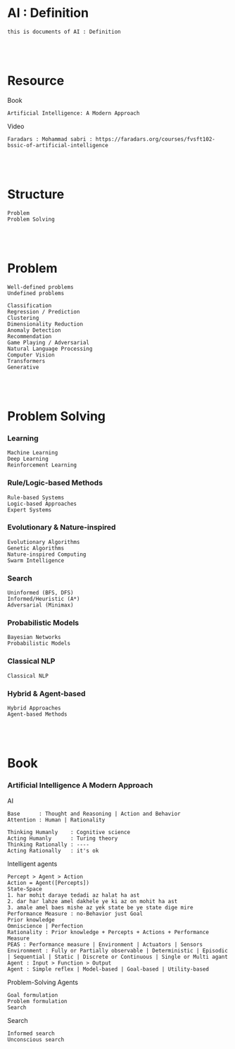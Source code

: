 <!--------------------------------------------------------------------------------- Description -->
# AI : Definition
    this is documents of AI : Definition

<!--------------------------------------------------------------------------------- Resource -->
<br><br>

# Resource  
<!-------------------------- Book -->
Book
```
Artificial Intelligence: A Modern Approach
```
<!-------------------------- Video -->
Video
```
Faradars : Mohammad sabri : https://faradars.org/courses/fvsft102-bssic-of-artificial-intelligence
```

<!--------------------------------------------------------------------------------- Structure -->
<br><br>

# Structure
```
Problem
Problem Solving
```

<!--------------------------------------------------------------------------------- Problem -->
<br><br>

# Problem
```
Well-defined problems
Undefined problems
```
```
Classification
Regression / Prediction
Clustering
Dimensionality Reduction
Anomaly Detection
Recommendation
Game Playing / Adversarial
Natural Language Processing
Computer Vision
Transformers
Generative
```


<!--------------------------------------------------------------------------------- Problem Solving -->
<br><br>

# Problem Solving
<!-------------------------- Learning -->
### Learning
```
Machine Learning
Deep Learning
Reinforcement Learning
```
<!-------------------------- Rule/Logic-based Methods -->
### Rule/Logic-based Methods
```
Rule-based Systems
Logic-based Approaches
Expert Systems
```
<!-------------------------- Evolutionary & Nature-inspired -->
### Evolutionary & Nature-inspired
```
Evolutionary Algorithms
Genetic Algorithms
Nature-inspired Computing
Swarm Intelligence
```
<!-------------------------- Search -->
### Search
```
Uninformed (BFS, DFS)
Informed/Heuristic (A*)
Adversarial (Minimax)
```
<!-------------------------- Probabilistic Models -->
### Probabilistic Models
```
Bayesian Networks
Probabilistic Models
```
<!-------------------------- Classical NLP -->
### Classical NLP
```
Classical NLP
```
<!-------------------------- Hybrid & Agent-based -->
### Hybrid & Agent-based
```
Hybrid Approaches
Agent-based Methods
```

<!--------------------------------------------------------------------------------- Book -->
<br><br>

# Book
<!-------------------------- Artificial Intelligence A Modern Approach -->
### Artificial Intelligence A Modern Approach

<!------------- AI -->
AI
```
Base      : Thought and Reasoning | Action and Behavior
Attention : Human | Rationality
```
```
Thinking Humanly    : Cognitive science
Acting Humanly      : Turing theory
Thinking Rationally : ----
Acting Rationally   : it's ok
```
<!------------- Intelligent agents -->
Intelligent agents
```
Percept > Agent > Action
Action = Agent([Percepts])
State-Space
1. har mohit daraye tedadi az halat ha ast
2. dar har lahze amel dakhele ye ki az on mohit ha ast
3. amale amel baes mishe az yek state be ye state dige mire
Performance Measure : no-Behavior just Goal 
Prior knowledge
Omniscience | Perfection
Rationality : Prior knowledge + Percepts + Actions + Performance Measure
PEAS : Performance measure | Environment | Actuators | Sensors
Environment : Fully or Partially observable | Deterministic | Episodic | Sequential | Static | Discrete or Continuous | Single or Multi agant 
Agent : Input > Function > Output
Agent : Simple reflex | Model-based | Goal-based | Utility-based
```
<!------------- Problem-Solving Agents -->
Problem-Solving Agents
```
Goal formulation
Problem formulation
Search
```
<!------------- Search -->
Search
```
Informed search
Unconscious search
```